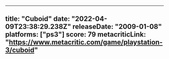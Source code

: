 
---
title: "Cuboid"
date: "2022-04-09T23:38:29.238Z"
releaseDate: "2009-01-08"
platforms: ["ps3"]
score: 79
metacriticLink: "https://www.metacritic.com/game/playstation-3/cuboid"
---
